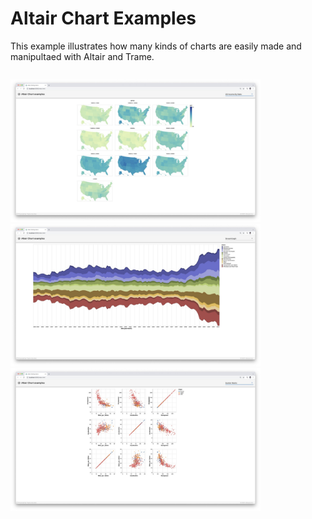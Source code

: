 # Altair Chart Examples

This example illustrates how many kinds of charts are easily made and manipultaed with Altair and Trame.

<p style="float: left;">
  <img src="../../../docs/content/examples/USIncomeByState.jpg" width="400">
  <img src="../../../docs/content/examples/StreamGraph.jpg" width="400">
  <img src="../../../docs/content/examples/ScatterMatrix.jpg" width="400">
</p>


